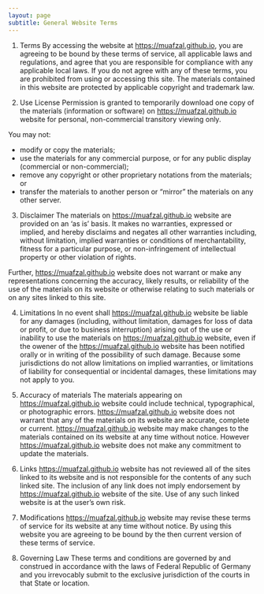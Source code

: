 ```yaml
---
layout: page
subtitle: General Website Terms
---
```


1. Terms
   By accessing the website at https://muafzal.github.io, you are agreeing to be bound by these terms of service, all applicable laws and regulations, and agree that you are responsible for compliance with any applicable local laws. If you do not agree with any of these terms, you are prohibited from using or accessing this site. The materials contained in this website are protected by applicable copyright and trademark law.

2. Use License
   Permission is granted to temporarily download one copy of the materials (information or software) on https://muafzal.github.io website for personal, non-commercial transitory viewing only.

You may not:

- modify or copy the materials;
- use the materials for any commercial purpose, or for any public display (commercial or non-commercial);
- remove any copyright or other proprietary notations from the materials; or
- transfer the materials to another person or “mirror” the materials on any other server.

3. Disclaimer
   The materials on https://muafzal.github.io website are provided on an ‘as is’ basis. It makes no warranties, expressed or implied, and hereby disclaims and negates all other warranties including, without limitation, implied warranties or conditions of merchantability, fitness for a particular purpose, or non-infringement of intellectual property or other violation of rights.

Further, https://muafzal.github.io website does not warrant or make any representations concerning the accuracy, likely results, or reliability of the use of the materials on its website or otherwise relating to such materials or on any sites linked to this site.

4. Limitations
   In no event shall https://muafzal.github.io website be liable for any damages (including, without limitation, damages for loss of data or profit, or due to business interruption) arising out of the use or inability to use the materials on https://muafzal.github.io website, even if the owener of the https://muafzal.github.io website has been notified orally or in writing of the possibility of such damage. Because some jurisdictions do not allow limitations on implied warranties, or limitations of liability for consequential or incidental damages, these limitations may not apply to you.

5. Accuracy of materials
   The materials appearing on https://muafzal.github.io website could include technical, typographical, or photographic errors. https://muafzal.github.io website does not warrant that any of the materials on its website are accurate, complete or current. https://muafzal.github.io website may make changes to the materials contained on its website at any time without notice. However https://muafzal.github.io website does not make any commitment to update the materials.

6. Links
   https://muafzal.github.io website has not reviewed all of the sites linked to its website and is not responsible for the contents of any such linked site. The inclusion of any link does not imply endorsement by https://muafzal.github.io website of the site. Use of any such linked website is at the user’s own risk.

7. Modifications
   https://muafzal.github.io website may revise these terms of service for its website at any time without notice. By using this website you are agreeing to be bound by the then current version of these terms of service.

8. Governing Law
   These terms and conditions are governed by and construed in accordance with the laws of Federal Republic of Germany and you irrevocably submit to the exclusive jurisdiction of the courts in that State or location.
